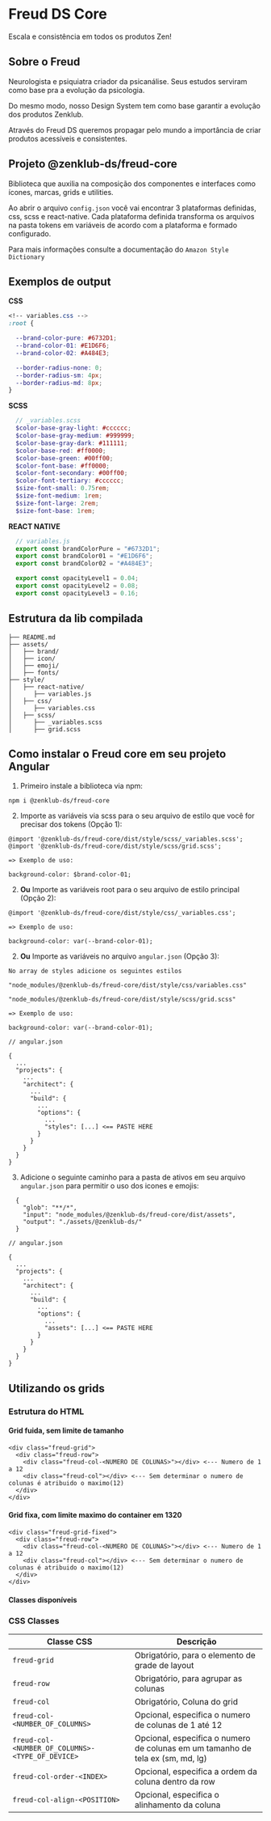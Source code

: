 # Freud DS Core

Escala e consistência em todos os produtos Zen!


## Sobre o Freud

Neurologista e psiquiatra criador da psicanálise. Seus estudos serviram como base pra a evolução da psicologia. 

Do mesmo modo, nosso Design System tem como base garantir a evolução dos produtos Zenklub.

Através do Freud DS queremos propagar pelo mundo a importância de criar produtos acessíveis e consistentes.


## Projeto @zenklub-ds/freud-core

Biblioteca que auxilia na composição dos componentes e interfaces como ícones, marcas, grids e utilities.

Ao abrir o arquivo `config.json` você vai encontrar 3 plataformas definidas, css, scss e react-native. Cada plataforma definida transforma os arquivos na pasta tokens em variáveis de acordo com a plataforma e formado configurado.

Para mais informações consulte a documentação do `Amazon Style Dictionary`


## Exemplos de output

**CSS**
```css
<!-- variables.css -->
:root {

  --brand-color-pure: #6732D1;
  --brand-color-01: #E1D6F6;
  --brand-color-02: #A484E3;

  --border-radius-none: 0;
  --border-radius-sm: 4px;
  --border-radius-md: 8px;
}
```

**SCSS**
```scss
  // _variables.scss
  $color-base-gray-light: #cccccc;
  $color-base-gray-medium: #999999;
  $color-base-gray-dark: #111111;
  $color-base-red: #ff0000;
  $color-base-green: #00ff00;
  $color-font-base: #ff0000;
  $color-font-secondary: #00ff00;
  $color-font-tertiary: #cccccc;
  $size-font-small: 0.75rem;
  $size-font-medium: 1rem;
  $size-font-large: 2rem;
  $size-font-base: 1rem;
```

**REACT NATIVE**
```js
  // variables.js
  export const brandColorPure = "#6732D1";
  export const brandColor01 = "#E1D6F6";
  export const brandColor02 = "#A484E3";

  export const opacityLevel1 = 0.04;
  export const opacityLevel2 = 0.08;
  export const opacityLevel3 = 0.16;
```


## Estrutura da lib compilada

```
├── README.md
├── assets/
│   ├── brand/
│   ├── icon/
│   ├── emoji/
│   ├── fonts/
├── style/
│   ├── react-native/
│      ├── variables.js
│   ├── css/
│      ├── variables.css
│   ├── scss/
│      ├── _variables.scss
│      ├── grid.scss
```


## Como instalar o Freud core em seu projeto Angular
1. Primeiro instale a biblioteca via npm:

`npm i @zenklub-ds/freud-core`


2. Importe as variáveis via scss para o seu arquivo de estilo que você for precisar dos tokens (Opção 1):

```
@import '@zenklub-ds/freud-core/dist/style/scss/_variables.scss';
@import '@zenklub-ds/freud-core/dist/style/scss/grid.scss';

=> Exemplo de uso:

background-color: $brand-color-01;

```

2. **Ou** Importe as variáveis root para o seu arquivo de estilo principal (Opção 2):

```
@import '@zenklub-ds/freud-core/dist/style/css/_variables.css';

=> Exemplo de uso:

background-color: var(--brand-color-01);

```

2. **Ou** Importe as variáveis no arquivo `angular.json` (Opção 3):

```
No array de styles adicione os seguintes estilos

"node_modules/@zenklub-ds/freud-core/dist/style/css/variables.css"

"node_modules/@zenklub-ds/freud-core/dist/style/scss/grid.scss"

=> Exemplo de uso:

background-color: var(--brand-color-01);

```

```
// angular.json

{
  ...
  "projects": {
    ...
    "architect": {
      ...
      "build": {
        ...
        "options": {
          ...
          "styles": [...] <== PASTE HERE
        }
      }
    }
  }
}
```

3. Adicione o seguinte caminho para a pasta de ativos em seu arquivo `angular.json` para permitir o uso dos icones e emojis:

```
  {
    "glob": "**/*",
    "input": "node_modules/@zenklub-ds/freud-core/dist/assets",
    "output": "./assets/@zenklub-ds/"
  }
```

```
// angular.json

{
  ...
  "projects": {
    ...
    "architect": {
      ...
      "build": {
        ...
        "options": {
          ...
          "assets": [...] <== PASTE HERE
        }
      }
    }
  }
}
```


## Utilizando os grids

### Estrutura do HTML

#### Grid fuida, sem limite de tamanho
```
<div class="freud-grid">
  <div class="freud-row">
    <div class="freud-col-<NUMERO DE COLUNAS>"></div> <--- Numero de 1 a 12
    <div class="freud-col"></div> <--- Sem determinar o numero de colunas é atribuido o maximo(12)
  </div>
</div>

```

#### Grid fixa, com limite maximo do container em 1320
```
<div class="freud-grid-fixed">
  <div class="freud-row">
    <div class="freud-col-<NUMERO DE COLUNAS>"></div> <--- Numero de 1 a 12
    <div class="freud-col"></div> <--- Sem determinar o numero de colunas é atribuido o maximo(12)
  </div>
</div>

```

#### Classes disponíveis

### CSS Classes

Classe CSS | Descrição
--- | ---
`freud-grid` | Obrigatório, para o elemento de grade de layout
`freud-row` | Obrigatório, para agrupar as colunas
`freud-col` | Obrigatório, Coluna do grid
`freud-col-<NUMBER_OF_COLUMNS>` | Opcional, especifica o numero de colunas de 1 até 12
`freud-col-<NUMBER_OF_COLUMNS>-<TYPE_OF_DEVICE>` | Opcional, especifica o numero de colunas em um tamanho de tela ex (sm, md, lg)
`freud-col-order-<INDEX>` | Opcional, especifica a ordem da coluna dentro da row
`freud-col-align-<POSITION>` | Opcional, especifica o alinhamento da coluna

